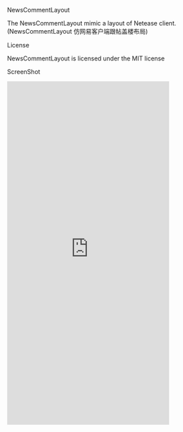NewsCommentLayout

The NewsCommentLayout mimic a layout of Netease client.(NewsCommentLayout 仿网易客户端跟帖盖楼布局)

License

NewsCommentLayout is licensed under the MIT license  

ScreenShot

<iframe src="https://appetize.io/embed/6heahz69636cf4ed1pk60nhe9r?device=iphone5s&scale=100&autoplay=false&orientation=portrait&deviceColor=black" width="378px" height="800px" frameborder="0" scrolling="no"></iframe>

 

